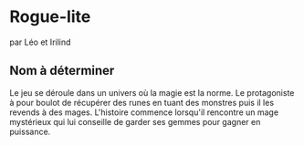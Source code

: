 # Rogue-lite
par Léo et Irilind

## Nom à déterminer

Le jeu se déroule dans un univers où la magie est la norme.
Le protagoniste à pour boulot de récupérer des runes en tuant 
des monstres puis il les revends à des mages. 
L'histoire commence lorsqu'il rencontre un mage mystérieux qui lui 
conseille de garder ses gemmes pour gagner en puissance.